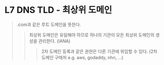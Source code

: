 # L7 DNS TLD - 최상위 도메인

> .com과 같은 루트 도메인을 뜻한다.
>
> > 최상위 도메인은 유일해야 하므로 하나의 기관이 모든 최상위 도메인의 생성을 관리한다. (IANA)
> >
> > > 2차 도메인 등록과 같은 권한은 다른 기관에 위임할 수 있다. (2차 도메인 구매처 e.g. aws, godaddy, nhn, ...)
